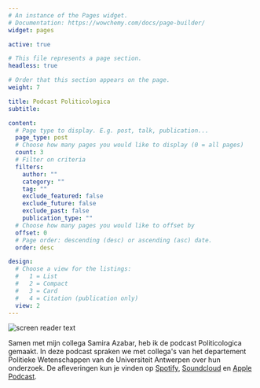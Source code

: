 ```yaml
---
# An instance of the Pages widget.
# Documentation: https://wowchemy.com/docs/page-builder/
widget: pages

active: true

# This file represents a page section.
headless: true

# Order that this section appears on the page.
weight: 7

title: Podcast Politicologica
subtitle:

content:
  # Page type to display. E.g. post, talk, publication...
  page_type: post
  # Choose how many pages you would like to display (0 = all pages)
  count: 3
  # Filter on criteria
  filters:
    author: ""
    category: ""
    tag: ""
    exclude_featured: false
    exclude_future: false
    exclude_past: false
    publication_type: ""
  # Choose how many pages you would like to offset by
  offset: 0
  # Page order: descending (desc) or ascending (asc) date.
  order: desc

design:
  # Choose a view for the listings:
  #   1 = List
  #   2 = Compact
  #   3 = Card
  #   4 = Citation (publication only)
  view: 2
---
```


![screen reader text](coverpodcast.jpg)


Samen met mijn collega Samira Azabar, heb ik de podcast Politicologica gemaakt. In deze podcast spraken we met collega's van het departement Politieke Wetenschappen van de Universiteit Antwerpen over hun onderzoek. De afleveringen kun je vinden op [Spotify](https://open.spotify.com/show/5Zcl08yq5dCD9lnIjATF5x?si=0b3efd3db92943fc), [Soundcloud](https://soundcloud.com/user-299897290) en [Apple Podcast](https://podcasts.apple.com/be/podcast/podcast-politicologica/id1570392842). 
